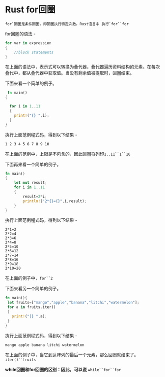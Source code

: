 # Rust for回圈

```
for`回圈是条件回圈，即回圈执行特定次数。Rust语言中 执行`for``for
```

for回圈的语法 -

```rust
for var in expression  
{  
    //block statements  
}
```

在上面的语法中，表示式可以转换为叠代器，叠代器遍历资料结构的元素。在每次叠代中，都从叠代器中获取值。当没有剩余值被提取时，回圈结束。

下面来看一个简单的例子。

```rust
 fn main()  
{  

  for i in 1..11  
  {  
    print!("{} ",i);  
  }   
}
```

执行上面范例程式码，得到以下结果 -

```shell
1 2 3 4 5 6 7 8 9 10
```

在上面的范例中，上限是不包含的，因此回圈将列印`1..11``1``10`

下面再来看一个简单的例子。

```rust
fn main()  
{  
    let mut result;  
    for i in 1..11  
    {  
        result=2*i;  
        println!("2*{}={}",i,result);  
    }  
}
```

执行上面范例程式码，得到以下结果 -

```shell
2*1=2
2*2=4
2*3=6
2*4=8
2*5=10
2*6=12
2*7=14
2*8=16
2*9=18
2*10=20
```

在上面的例子中，`for``2`

下面来看另一个简单的例子。

```rust
fn main(){
 let fruits=["mango","apple","banana","litchi","watermelon"];  
 for a in fruits.iter()  
 {  
   print!("{} ",a);  
 }
}
```

执行上面范例程式码，得到以下结果 -

```
mango apple banana litchi watermelon
```

在上面的例子中，当它到达阵列的最后一个元素，那么回圈就结束了。`iter()``fruits`

**while回圈和for回圈的区别：因此，可以说**
`while``for``for`
